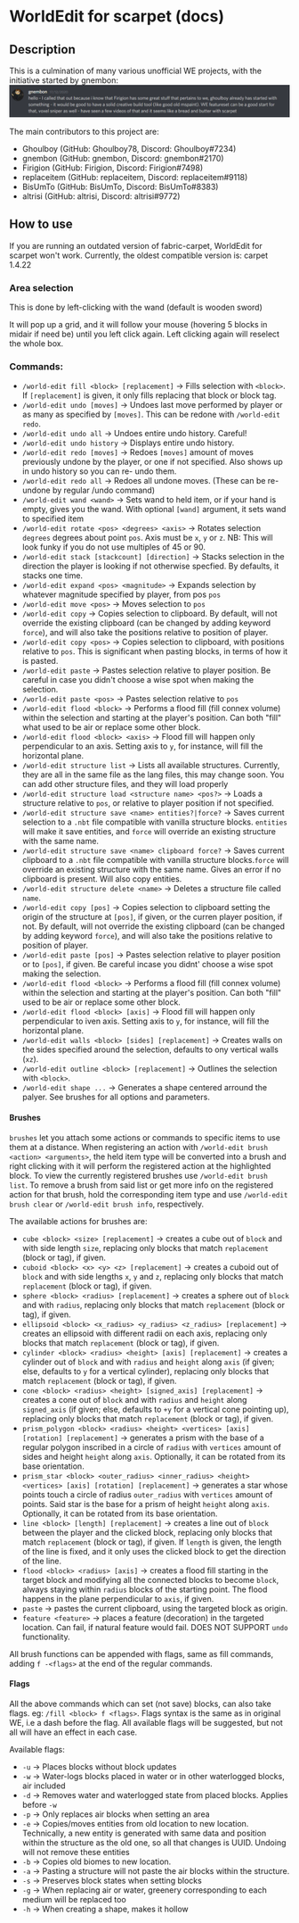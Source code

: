 # WorldEdit for scarpet (docs)

## Description

This is a culmination of many various unofficial WE projects, with the initiative started by gnembon:
![img.png](img.png)

The main contributors to this project are:
 - Ghoulboy     (GitHub: Ghoulboy78, Discord: Ghoulboy#7234)
 - gnembon      (GitHub: gnembon, Discord: gnembon#2170)
 - Firigion     (GitHub: Firigion, Discord: Firigion#7498)
 - replaceitem  (GitHub: replaceitem, Discord: replaceitem#9118)
 - BisUmTo      (GitHub: BisUmTo, Discord: BisUmTo#8383)
 - altrisi	 (GitHub: altrisi, Discord: altrisi#9772)

## How to use
If you are running an outdated version of fabric-carpet, WorldEdit for scarpet won't work. Currently, the oldest compatible
version is: carpet 1.4.22

### Area selection

This is done by left-clicking with the wand (default is wooden sword)

It will pop up a grid, and it will follow your mouse (hovering 5 blocks in midair if need be) until you left click again.
Left clicking again will reselect the whole box.

### Commands:
 - `/world-edit fill <block> [replacement]` -> Fills selection with `<block>`. If `[replacement]` is given, it only fills
    replacing that block or block tag.
 - `/world-edit undo [moves]` -> Undoes last move performed by player or as many as specified by `[moves]`. This can be
    redone with `/world-edit redo`.
 - `/world-edit undo all` -> Undoes entire undo history. Careful!
 - `/world-edit undo history` -> Displays entire undo history.
 - `/world-edit redo [moves]` -> Redoes `[moves]` amount of moves previously undone by the player, or one if not specified.
    Also shows up in undo history so you can re- undo them.
 - `/world-edit redo all` -> Redoes all undone moves. (These can be re- undone by regular /undo command)
 - `/world-edit wand <wand>` -> Sets wand to held item, or if your hand is empty, gives you the wand. With optional `[wand]`
    argument, it sets wand to specified item
 - `/world-edit rotate <pos> <degrees> <axis>` -> Rotates selection `degrees` degrees about point `pos`. Axis must be `x`,
    `y` or `z`. NB: This will look funky if you do not use multiples of 45 or 90.
 - `/world-edit stack [stackcount] [direction]` -> Stacks selection in the direction the player is looking if not otherwise
    specfied. By defaults, it stacks one time.
 - `/world-edit expand <pos> <magnitude>` -> Expands selection by whatever magnitude specified by player, from pos `pos`
 - `/world-edit move <pos>` -> Moves selection to `pos`
 - `/world-edit copy` -> Copies selection to clipboard. By default, will not override the existing clipboard (can be changed
    by adding keyword `force`), and will also take the positions relative to position of player.
 - `/world-edit copy <pos>` -> Copies selection to clipboard, with positions relative to `pos`. This is significant when 
    pasting blocks, in terms of how it is pasted.
 - `/world-edit paste` -> Pastes selection relative to player position. Be careful in case you didn't choose a wise spot
    when making the selection.
 - `/world-edit paste <pos>` -> Pastes selection relative to `pos`
 - `/world-edit flood <block>` -> Performs a flood fill (fill connex volume) within the selection and starting at the 
    player's position. Can both "fill"
 what used to be air or replace some other block.
 - `/world-edit flood <block> <axis>` -> Flood fill will happen only perpendicular to an axis. Setting axis to `y`, for 
    instance, will fill the horizontal plane.
 - `/world-edit structure list` -> Lists all available structures. Currently, they are all in the same file as the lang 
    files, this may change soon. You can add other structure files, and they will load properly 
 - `/world-edit structure load <structure name> <pos?>` -> Loads a structure relative to `pos`, or relative to player 
    position if not specified.
 - `/world-edit structure save <name> entities?|force?` -> Saves current selection to a `.nbt` file compatible with vanilla 
    structure blocks. `entities` will make it save entities, and `force` will override an existing structure with the same
    name.
 - `/world-edit structure save <name> clipboard force?` -> Saves current clipboard to a `.nbt` file compatible with vanilla 
    structure blocks.`force` will override an existing structure with the same name. Gives an error if no clipboard is 
    present. Will also copy entities.
 - `/world-edit structure delete <name>` -> Deletes a structure file called `name`.
 - `/world-edit copy [pos]` -> Copies selection to clipboard setting the origin of the structure at `[pos]`, if given, or
    the curren player position, if not. By default, will not override the existing clipboard (can be changed by adding
    keyword `force`), and will also take the positions relative to position of player.
 - `/world-edit paste [pos]` -> Pastes selection relative to player position or to `[pos]`, if given. Be careful incase 
    you didnt' choose a wise spot making the selection.
 - `/world-edit flood <block>` -> Performs a flood fill (fill connex volume) within the selection and starting at the 
    player's position. Can both "fill" used to be air or replace some other block.
 - `/world-edit flood <block> [axis]` -> Flood fill will happen only perpendicular to iven axis. Setting axis to `y`, for
    instance, will fill the horizontal plane.
 - `/world-edit walls <block> [sides] [replacement]` -> Creates walls on the sides specified around the selection, defaults
    to ony vertical walls (`xz`).
 - `/world-edit outline <block> [replacement]` -> Outlines the selection with `<block>`.
 - `/world-edit shape ...` -> Generates a shape centered arround the palyer. See brushes for all options and parameters.

#### Brushes

`brushes` let you attach some actions or commands to specific items to use them at a distance. When registering an action
with `/world-edit brush <action> <arguments>`, the held item type will be converted into a brush and right clicking with
it will perform the registered action at the highlighted block. To view the currently registered brushes use `/world-edit brush list`.
To remove a brush from said list or get more info on the registered action for that brush, hold the corresponding item type
and use `/world-edit brush clear` or `/world-edit brush info`, respectively.

The available actions for brushes are:
- `cube <block> <size> [replacement]` -> creates a cube out of `block` and with side length `size`, replacing only blocks
    that match `replacement` (block or tag), if given.
- `cuboid <block> <x> <y> <z> [replacement]` -> creates a cuboid out of `block` and with side lengths `x`, `y` and `z`, 
    replacing only blocks that match `replacement` (block or tag), if given.
- `sphere <block> <radius> [replacement]` -> creates a sphere out of `block` and with `radius`, replacing only blocks that
    match `replacement` (block or tag), if given.
- `ellipsoid <block> <x_radius> <y_radius> <z_radius> [replacement]` -> creates an ellipsoid with different radii on each
    axis, replacing only blocks that match `replacement` (block or tag), if given.
- `cylinder <block> <radius> <height> [axis] [replacement]` -> creates a cylinder out of `block` and with `radius` and 
    `height` along `axis` (if given; else, defaults to `y` for a vertical cylinder), replacing only blocks that match 
    `replacement` (block or tag), if given.
- `cone <block> <radius> <height> [signed_axis] [replacement]` -> creates a cone out of `block` and with `radius` and 
    `height` along `signed_axis` (if given; else, defaults to `+y` for a vertical cone pointing up), replacing only blocks
    that match `replacement` (block or tag), if given.
- `prism_polygon <block> <radius> <height> <vertices> [axis] [rotation] [replacement]` -> generates a prism with the base
    of a regular polygon inscribed in a circle of `radius` with `vertices` amount of sides and height `height` along `axis`.
    Optionally, it can be rotated from its base orientation.
- `prism_star <block> <outer_radius> <inner_radius> <height> <vertices> [axis] [rotation] [replacement]` -> generates a 
    star whose points touch a circle of radius `outer_radius` with `vertices` amount of points. Said star is the base 
    for a prism of height `height` along `axis`. Optionally, it can be rotated from its base orientation.
- `line <block> [length] [replacement]` -> creates a line out of `block` between the player and the clicked block, replacing
    only blocks that match `replacement` (block or tag), if given. If `length` is given, the length of the line is fixed,
    and it only uses the clicked block to get the direction of the line.
- `flood <block> <radius> [axis]` -> creates a flood fill starting in the target block and modifying all the connected blocks
    to become `block`, always staying within `radius` blocks of the starting point. The flood happens in the plane 
    perpendicular to `axis`, if given.
- `paste` -> pastes the current clipboard, using the targeted block as origin.
- `feature <feature>` -> places a feature (decoration) in the targeted location. Can fail, if natural feature would fail.
    DOES NOT SUPPORT `undo` functionality.

All brush functions can be appended with flags, same as fill commands, adding `f -<flags>` at the end of the regular commands.

#### Flags

All the above commands which can set (not save) blocks, can also take flags. eg: `/fill <block> f <flags>`. Flags syntax
is the same as in original WE, i.e a dash before the flag. All available flags will be suggested, but not all will have
an effect in each case.

Available flags:

 - `-u` -> Places blocks without block updates
 - `-w` -> Water-logs blocks placed in water or in other waterlogged blocks, air included
 - `-d` -> Removes water and waterlogged state from placed blocks. Applies before `-w`
 - `-p` -> Only replaces air blocks when setting an area
 - `-e` -> Copies/moves entities from old location to new location. Technically, a new entity is generated with same data
    and position within the structure as the old one, so all that changes is UUID. Undoing will not remove these entities
 - `-b` -> Copies old biomes to new location.
 - `-a` -> Pasting a structure will not paste the air blocks within the structure.
 - `-s` -> Preserves block states when setting blocks
 - `-g` -> When replacing air or water, greenery corresponding to each medium will be replaced too
 - `-h` -> When creating a shape, makes it hollow
